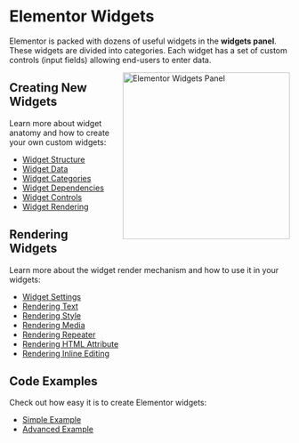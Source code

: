 # Elementor Widgets

<Badge type="tip" vertical="top" text="Elementor Core" /> <Badge type="warning" vertical="top" text="Intermediate" />

Elementor is packed with dozens of useful widgets in the **widgets panel**. These widgets are divided into categories. Each widget has a set of custom controls (input fields) allowing end-users to enter data.

<img :src="$withBase('/assets/img/elementor-widgets.png')" alt="Elementor Widgets Panel" style="float: right; width: 300px; margin-left: 20px; margin-bottom: 20px;">

## Creating New Widgets

Learn more about widget anatomy and how to create your own custom widgets:

* [Widget Structure](./widget-structure/)
* [Widget Data](./widget-data/)
* [Widget Categories](./widget-categories/)
* [Widget Dependencies](./widget-dependencies/)
* [Widget Controls](./widget-controls/)
* [Widget Rendering](./widget-rendering/)

## Rendering Widgets

Learn more about the widget render mechanism and how to use it in your widgets:

* [Widget Settings](./widget-settings/)
* [Rendering Text](./rendering-text/)
* [Rendering Style](./rendering-style/)
* [Rendering Media](./rendering-media/)
* [Rendering Repeater](./rendering-repeaters/)
* [Rendering HTML Attribute](./rendering-html-attribute/)
* [Rendering Inline Editing](./rendering-inline-editing/)

## Code Examples

Check out how easy it is to create Elementor widgets:

* [Simple Example](./simple-example/)
* [Advanced Example](./advanced-example/)
